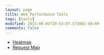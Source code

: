 ```yaml
---
layout: page
title: Web Performance Tools
tags: [tools]
modified: 2015-08-01T20:53:07.573882-04:00
comments: false
---
```


 * [Heatmap](/2015/performance-heatmap/)
 * [Request Map](/2015/find-third-party-assets/)
 